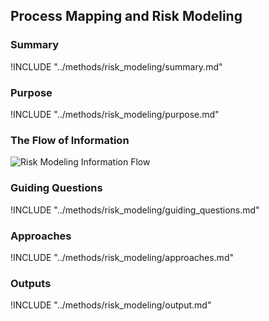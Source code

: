 ## Process Mapping and Risk Modeling

### Summary
!INCLUDE "../methods/risk_modeling/summary.md"

### Purpose
!INCLUDE "../methods/risk_modeling/purpose.md"

### The Flow of Information
![Risk Modeling Information Flow](images/info_flows/risk_modeling.svg)

### Guiding Questions
!INCLUDE "../methods/risk_modeling/guiding_questions.md"

### Approaches
!INCLUDE "../methods/risk_modeling/approaches.md"

### Outputs
!INCLUDE "../methods/risk_modeling/output.md"
